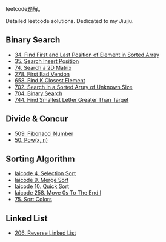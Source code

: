 leetcode题解。

Detailed leetcode solutions. Dedicated to my Jiujiu.

## Binary Search

+ [34. Find First and Last Position of Element in Sorted Array](34-Find-First-and-Last-Position.md)
+ [35. Search Insert Position](35-Search-Insert-Position.md)
+ [74. Search a 2D Matrix](74-Search-a-2D-Matrix.md)
+ [278. First Bad Version](278-First-Bad-Version.md)
+ [658. Find K Closest Element](658-Find-K-Closest-Elements.md)
+ [702. Search in a Sorted Array of Unknown Size](702-Search-Sorted-Array-Unknown-Size.md)
+ [704. Binary Search](704-Binary-Search.md)
+ [744. Find Smallest Letter Greater Than Target](744-Find-Smallest-Letter-Greater-Than-Target.md)

## Divide & Concur

+ [509. Fibonacci Number](509-Fibonacci-Number.md)
+ [50. Pow(x, n)](50-Pow.md)

## Sorting Algorithm

+ [laicode 4. Selection Sort](laicode-4-Selection-Sort.md)
+ [laicode 9. Merge Sort](laicode-9-Merge-Sort.md)
+ [laicode 10. Quick Sort](laicode-10-Quick-Sort.md)
+ [laicode 258. Move 0s To The End I](laicode-258-Move-0s-To-The-End.md)
+ [75. Sort Colors](75-Sort-Colors.md)

## Linked List

+ [206. Reverse Linked List](206-Reverse-Linked-List.md)